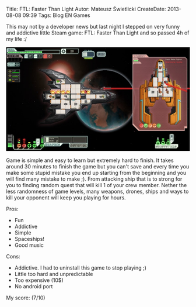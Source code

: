 Title: FTL: Faster Than Light
Autor: Mateusz Świetlicki
CreateDate: 2013-08-08 09:39
Tags: 	Blog
		EN
		Games

This may not by a developer news but last night I stepped on very funny and addictive little Steam game: FTL: Faster Than Light and so passed 4h of my life :/

![FTL](/files/ftl.jpg)

Game is simple and easy to learn but extremely hard to finish. It takes around 30 minutes to finish the game but you can't save and every time you make some stupid mistake you end up starting from the beginning and you will find many mistake to make ;). From attacking ship that is to strong for you to finding random quest that will kill 1 of your crew member.
Nether the less randomness of game levels, many weapons, drones, ships and ways to kill your opponent will keep you playing for hours.

Pros:

- Fun
- Addictive
- Simple
- Spaceships!
- Good music

Cons:

- Addictive. I had to uninstall this game to stop playing ;)
- Little too hard and unpredictable
- Too expensive (10$)
- No android port

My score: (7/10)


